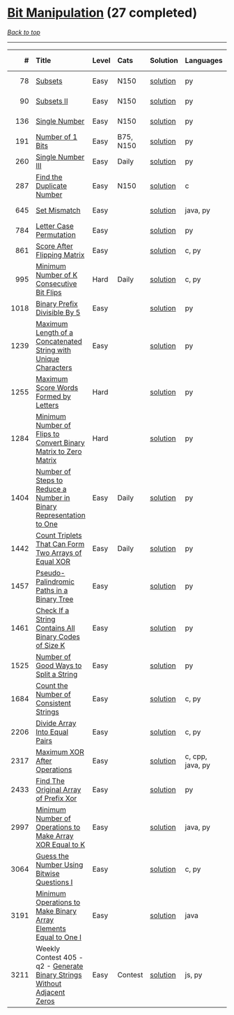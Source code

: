 # [Bit Manipulation](<https://leetcode.com/tag/Bit-Manipulation/>) (27 completed)

*[Back to top](<../../README.md>)*

------

|    # | Title                                                                                                                                                                    | Level   | Cats      | Solution                                                                                      | Languages        | Date Complete   |
|-----:|:-------------------------------------------------------------------------------------------------------------------------------------------------------------------------|:--------|:----------|:----------------------------------------------------------------------------------------------|:-----------------|:----------------|
|   78 | [Subsets](<https://leetcode.com/problems/subsets>)                                                                                                                       | Easy    | N150      | [solution](<../_78. Subsets.md>)                                                              | py               | Jun 02, 2024    |
|   90 | [Subsets II](<https://leetcode.com/problems/subsets-ii>)                                                                                                                 | Easy    | N150      | [solution](<../_90. Subsets II.md>)                                                           | py               | Jul 03, 2024    |
|  136 | [Single Number](<https://leetcode.com/problems/single-number>)                                                                                                           | Easy    | N150      | [solution](<../_136. Single Number.md>)                                                       | py               | Jul 03, 2024    |
|  191 | [Number of 1 Bits](<https://leetcode.com/problems/number-of-1-bits>)                                                                                                     | Easy    | B75, N150 | [solution](<../_191. Number of 1 Bits.md>)                                                    | py               | Jul 03, 2024    |
|  260 | [Single Number III](<https://leetcode.com/problems/single-number-iii>)                                                                                                   | Easy    | Daily     | [solution](<../_260. Single Number III.md>)                                                   | py               | Jun 08, 2024    |
|  287 | [Find the Duplicate Number](<https://leetcode.com/problems/find-the-duplicate-number>)                                                                                   | Easy    | N150      | [solution](<../_287. Find the Duplicate Number.md>)                                           | c                | Jun 26, 2024    |
|  645 | [Set Mismatch](<https://leetcode.com/problems/set-mismatch>)                                                                                                             | Easy    |           | [solution](<../_645. Set Mismatch.md>)                                                        | java, py         | Jun 01, 2024    |
|  784 | [Letter Case Permutation](<https://leetcode.com/problems/letter-case-permutation>)                                                                                       | Easy    |           | [solution](<../_784. Letter Case Permutation.md>)                                             | py               | Jun 15, 2024    |
|  861 | [Score After Flipping Matrix](<https://leetcode.com/problems/score-after-flipping-matrix>)                                                                               | Easy    |           | [solution](<../_861. Score After Flipping Matrix.md>)                                         | c, py            | Jun 10, 2024    |
|  995 | [Minimum Number of K Consecutive Bit Flips](<https://leetcode.com/problems/minimum-number-of-k-consecutive-bit-flips>)                                                   | Hard    | Daily     | [solution](<../_995. Minimum Number of K Consecutive Bit Flips.md>)                           | c, py            | Jun 24, 2024    |
| 1018 | [Binary Prefix Divisible By 5](<https://leetcode.com/problems/binary-prefix-divisible-by-5>)                                                                             | Easy    |           | [solution](<../_1018. Binary Prefix Divisible By 5.md>)                                       | py               | Jul 04, 2024    |
| 1239 | [Maximum Length of a Concatenated String with Unique Characters](<https://leetcode.com/problems/maximum-length-of-a-concatenated-string-with-unique-characters>)         | Easy    |           | [solution](<../_1239. Maximum Length of a Concatenated String with Unique Characters.md>)     | py               | Jun 29, 2024    |
| 1255 | [Maximum Score Words Formed by Letters](<https://leetcode.com/problems/maximum-score-words-formed-by-letters>)                                                           | Hard    |           | [solution](<../_1255. Maximum Score Words Formed by Letters.md>)                              | py               | Jun 15, 2024    |
| 1284 | [Minimum Number of Flips to Convert Binary Matrix to Zero Matrix](<https://leetcode.com/problems/minimum-number-of-flips-to-convert-binary-matrix-to-zero-matrix>)       | Hard    |           | [solution](<../_1284. Minimum Number of Flips to Convert Binary Matrix to Zero Matrix.md>)    | py               | Jun 09, 2024    |
| 1404 | [Number of Steps to Reduce a Number in Binary Representation to One](<https://leetcode.com/problems/number-of-steps-to-reduce-a-number-in-binary-representation-to-one>) | Easy    | Daily     | [solution](<../_1404. Number of Steps to Reduce a Number in Binary Representation to One.md>) | py               | Jun 08, 2024    |
| 1442 | [Count Triplets That Can Form Two Arrays of Equal XOR](<https://leetcode.com/problems/count-triplets-that-can-form-two-arrays-of-equal-xor>)                             | Easy    | Daily     | [solution](<../_1442. Count Triplets That Can Form Two Arrays of Equal XOR.md>)               | py               | Jun 08, 2024    |
| 1457 | [Pseudo-Palindromic Paths in a Binary Tree](<https://leetcode.com/problems/pseudo-palindromic-paths-in-a-binary-tree>)                                                   | Easy    |           | [solution](<../_1457. Pseudo-Palindromic Paths in a Binary Tree.md>)                          | py               | Jul 05, 2024    |
| 1461 | [Check If a String Contains All Binary Codes of Size K](<https://leetcode.com/problems/check-if-a-string-contains-all-binary-codes-of-size-k>)                           | Easy    |           | [solution](<../_1461. Check If a String Contains All Binary Codes of Size K.md>)              | py               | Jul 12, 2024    |
| 1525 | [Number of Good Ways to Split a String](<https://leetcode.com/problems/number-of-good-ways-to-split-a-string>)                                                           | Easy    |           | [solution](<../_1525. Number of Good Ways to Split a String.md>)                              | py               | Jun 01, 2024    |
| 1684 | [Count the Number of Consistent Strings](<https://leetcode.com/problems/count-the-number-of-consistent-strings>)                                                         | Easy    |           | [solution](<../_1684. Count the Number of Consistent Strings.md>)                             | c, py            | Jun 06, 2024    |
| 2206 | [Divide Array Into Equal Pairs](<https://leetcode.com/problems/divide-array-into-equal-pairs>)                                                                           | Easy    |           | [solution](<../_2206. Divide Array Into Equal Pairs.md>)                                      | c, py            | Jun 08, 2024    |
| 2317 | [Maximum XOR After Operations ](<https://leetcode.com/problems/maximum-xor-after-operations>)                                                                            | Easy    |           | [solution](<../_2317. Maximum XOR After Operations .md>)                                      | c, cpp, java, py | Jun 24, 2024    |
| 2433 | [Find The Original Array of Prefix Xor](<https://leetcode.com/problems/find-the-original-array-of-prefix-xor>)                                                           | Easy    |           | [solution](<../_2433. Find The Original Array of Prefix Xor.md>)                              | py               | May 31, 2024    |
| 2997 | [Minimum Number of Operations to Make Array XOR Equal to K](<https://leetcode.com/problems/minimum-number-of-operations-to-make-array-xor-equal-to-k>)                   | Easy    |           | [solution](<../_2997. Minimum Number of Operations to Make Array XOR Equal to K.md>)          | java, py         | Jun 12, 2024    |
| 3064 | [Guess the Number Using Bitwise Questions I](<https://leetcode.com/problems/guess-the-number-using-bitwise-questions-i>)                                                 | Easy    |           | [solution](<../_3064. Guess the Number Using Bitwise Questions I.md>)                         | c, py            | Jun 06, 2024    |
| 3191 | [Minimum Operations to Make Binary Array Elements Equal to One I](<https://leetcode.com/problems/minimum-operations-to-make-binary-array-elements-equal-to-one-i>)       | Easy    |           | [solution](<../_3191. Minimum Operations to Make Binary Array Elements Equal to One I.md>)    | java             | Jun 22, 2024    |
| 3211 | Weekly Contest 405 - q2 - [Generate Binary Strings Without Adjacent Zeros](<https://leetcode.com/problems/generate-binary-strings-without-adjacent-zeros>)               | Easy    | Contest   | [solution](<../_3211. Generate Binary Strings Without Adjacent Zeros.md>)                     | js, py           | Jul 07, 2024    |